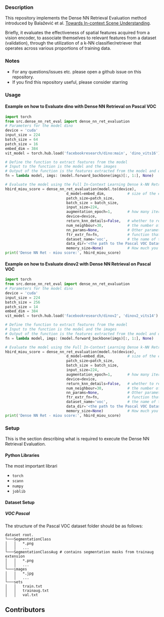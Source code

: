 ### Description
This repository implements the Dense NN Retrieval Evaluation method introduced by Balažević et al. [Towards In-context Scene Understanding](https://arxiv.org/abs/2306.01667).

Briefly, it evaluates the effectiveness of spatial features acquired from a vision encoder, to associate themselves to relevant features from a dataset (validation), through the utilization of a k-NN classifier/retriever that operates across various proportions of training data.

### Notes
* For any questions/issues etc. please open a github issue on this repository.
* If you find this repository useful, please consider starring

### Usage

#### Example on how to Evaluate dino with Dense NN Retrieval on Pascal VOC

```python
import torch
from src.dense_nn_ret_eval import dense_nn_ret_evaluation
# Parameters for the model dino
device = 'cuda'
input_size = 224
batch_size = 64
patch_size = 16
embed_dim = 384
vit_model = torch.hub.load('facebookresearch/dino:main', 'dino_vits16')

# Define the function to extract features from the model
# Input to the function is the model and the images
# Output of the function is the features extracted from the model and optionally the attention maps
fn = lambda model, imgs: (model.forward_backbone(imgs)[:, 1:], None)

# Evaluate the model using the Full In-Context Learning Dense k-NN Retrieval Evaluation on the Pascal VOC Dataset
hbird_miou_score = dense_nn_ret_evaluation(model.to(device), 
                            d_model=embed_dim,          # size of the embedding feature vectors of patches
                            patch_size=patch_size, 
                            batch_size = batch_size, 
                            input_size=224,             
                            augmentation_epoch=1,       # how many iterations of augmentations to use on top of the training dataset in order to generate the memory
                            device=device,              
                            return_knn_details=False,   # whether to return additional NNs details
                            num_neighbour=30,           # the number of neighbors to fetch per image patch
                            nn_params=None,             # Other parameters to be used for the k-NN operator
                            ftr_extr_fn=fn,             # function that extracts features from a vision encoder on images
                            dataset_name='voc',         # the name of the dataset to use, currently only Pascal VOC is included. But it is easy to add other ones
                            data_dir='<the path to the Pascal VOC Dataset>',    # path to the dataset to use for evaluation
                            memory_size=None)           # How much you want to limit your memory size, None if to be left unbounded
print('Dense NN Ret - miou score:', hbird_miou_score) 

```

#### Example on how to Evaluate dinov2 with Dense NN Retrieval on Pascal VOC

```python
import torch
from src.dense_nn_ret_eval import dense_nn_ret_evaluation
# Parameters for the model dino
device = 'cuda'
input_size = 224
batch_size = 256
patch_size = 14
embed_dim = 384
vit_model = torch.hub.load('facebookresearch/dinov2', 'dinov2_vits14')

# Define the function to extract features from the model
# Input to the function is the model and the images
# Output of the function is the features extracted from the model and optionally the attention maps
fn = lambda model, imgs: (model.forward_backbone(imgs)[:, 1:], None)

# Evaluate the model using the Full In-Context Learning Dense k-NN Retrieval Evaluation on the Pascal VOC Dataset
hbird_miou_score = dense_nn_ret_evaluation(model.to(device), 
                            d_model=embed_dim,          # size of the embedding feature vectors of patches
                            patch_size=patch_size, 
                            batch_size = batch_size, 
                            input_size=224,             
                            augmentation_epoch=1,       # how many iterations of augmentations to use on top of the training dataset in order to generate the memory
                            device=device,              
                            return_knn_details=False,   # whether to return additional NNs details
                            num_neighbour=30,           # the number of neighbors to fetch per image patch
                            nn_params=None,             # Other parameters to be used for the k-NN operator
                            ftr_extr_fn=fn,             # function that extracts features from a vision encoder on images
                            dataset_name='voc',         # the name of the dataset to use, currently only Pascal VOC is included. But it is easy to add other ones
                            data_dir='<the path to the Pascal VOC Dataset>',    # path to the dataset to use for evaluation
                            memory_size=None)           # How much you want to limit your dataset, None if to be left unbounded
print('Dense NN Ret - miou score:', hbird_miou_score) 

```
###  Setup
This is the section describing what is required to execute the Dense NN Retrieval Evaluation.

#### Python Libraries
The most important librari
* `torch`
* `scann`
* `numpy`
* `joblib`

#### Dataset Setup
##### VOC Pascal
The structure of the Pascal VOC dataset folder should be as follows:
```
dataset root.
└───SegmentationClass
│   │   *.png
│   │   ...
└───SegmentationClassAug # contains segmentation masks from trainaug extension 
│   │   *.png
│   │   ...
└───images
│   │   *.jpg
│   │   ...
└───sets
│   │   train.txt
│   │   trainaug.txt
│   │   val.txt
```

## Contributors

<!-- ALL-CONTRIBUTORS-LIST:START - Do not remove or modify this section -->
<!-- prettier-ignore-start -->
<!-- markdownlint-disable -->

<!-- markdownlint-restore -->
<!-- prettier-ignore-end -->

<!-- ALL-CONTRIBUTORS-LIST:END -->

